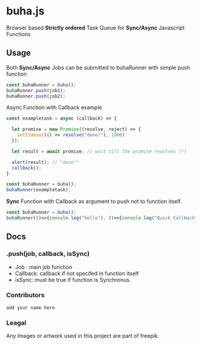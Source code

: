 # buha.js
Browser based <b>Strictly ordered</b> Task Queue for <b>Sync/Async</b> Javascript Functions

## Usage

Both <b>Sync/Async</b> Jobs can be submitted to buhaRunner with simple push function

```javascript
const buhaRunner = buha();
buhaRunner.push(job1);
buhaRunner.push(job2);
```

Async Function with Callback example
```javascript
const exampletask = async (callback) => {

  let promise = new Promise((resolve, reject) => {
    setTimeout(() => resolve("done!"), 1000)
  });

  let result = await promise; // wait till the promise resolves (*)

  alert(result); // "done!"
  callback();
}

const buhaRunner = buha();
buhaRunner(exampletask);
```
<b>Sync</b> Function with Callback as argument to push not to function itself.
```js
const buhaRunner = buha();
buhaRunner(()=>{console.log("hello"), ()=>{console.log("Quick Callback"}, true);
```

## Docs

### .push(job, callback, isSync)

* Job : main job function
* Callback: callback if not specifed in function itself
* isSync: must be true if function is Synchronus.

### Contributors
```add your name here```

### Leagal
Any Images or artwork used in this project are part of freepik.


